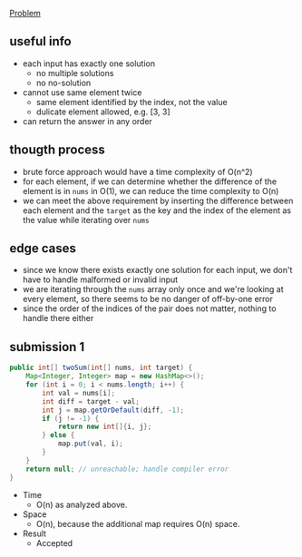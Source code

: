 [Problem](https://leetcode.com/problems/two-sum/)

## useful info
- each input has exactly one solution
    - no multiple solutions
    - no no-solution
- cannot use same element twice
    - same element identified by the index, not the value
    - dulicate element allowed, e.g. [3, 3]
- can return the answer in any order

## thougth process
- brute force approach would have a time complexity of O(n^2)
- for each element, if we can determine whether the difference of the element
  is in `nums` in O(1), we can reduce the time complexity to O(n)
- we can meet the above requirement by inserting the difference between each
  element and the `target` as the key and the index of the element as the value
  while iterating over `nums`

## edge cases
- since we know there exists exactly one solution for each input, we don't have
  to handle malformed or invalid input
- we are iterating through the `nums` array only once and we're looking at
  every element, so there seems to be no danger of off-by-one error
- since the order of the indices of the pair does not matter, nothing to handle
  there either

## submission 1
```java
public int[] twoSum(int[] nums, int target) {
    Map<Integer, Integer> map = new HashMap<>();
    for (int i = 0; i < nums.length; i++) {
        int val = nums[i];
        int diff = target - val;
        int j = map.getOrDefault(diff, -1);
        if (j != -1) {
            return new int[]{i, j};
        } else {
            map.put(val, i);
        }
    }
    return null; // unreachable; handle compiler error
}
```
- Time
    - O(n) as analyzed above.
- Space
    - O(n), because the additional map requires O(n) space.
- Result
    - Accepted
